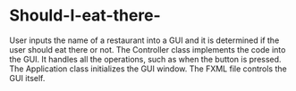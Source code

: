 # Should-I-eat-there-
User inputs the name of a restaurant into a GUI and it is determined if the user should eat there or not.
The Controller class implements the code into the GUI. It handles all the operations, such as when the button is pressed.
The Application class initializes the GUI window.
The FXML file controls the GUI itself.
